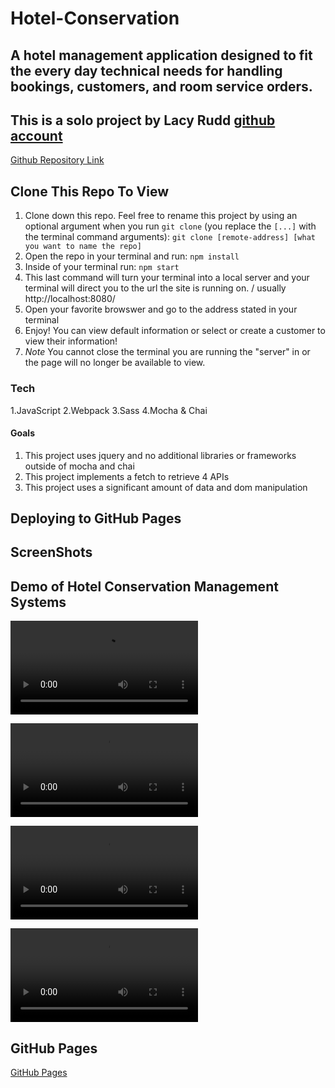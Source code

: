 # Hotel-Conservation

## A hotel management application designed to fit the every day technical needs for handling bookings, customers, and room service orders. 

## This is a solo project by Lacy Rudd [github account](https://github.com/dawnlunacy) <br>
[Github Repository Link](https://github.com/dawnlunacy/hotel-conservation/) 

## Clone This Repo To View

1. Clone down this repo. Feel free to rename this project by using an optional argument when you run `git clone` (you replace the `[...]` with the terminal command arguments): `git clone [remote-address] [what you want to name the repo]`
1. Open the repo in your terminal and run: `npm install`
1. Inside of your terminal run: `npm start`
1. This last command will turn your terminal into a local server and your terminal will direct you to the url the site is running on. / usually http://localhost:8080/
1. Open your favorite browswer and go to the address stated in your terminal
1. Enjoy! You can view default information or select or create a customer to view their information!
1. *Note* You cannot close the terminal you are running the "server" in or the page will no longer be available to view. 

### Tech
1.JavaScript
2.Webpack
3.Sass
4.Mocha & Chai

#### Goals
1. This project uses jquery and no additional libraries or frameworks outside of mocha and chai
1. This project implements a fetch to retrieve 4 APIs
1. This project uses a significant amount of data and dom manipulation


## Deploying to GitHub Pages

## ScreenShots

## Demo of Hotel Conservation Management Systems

![HCMS Default Display Demo](https://github.com/dawnlunacy/hotel-conservation/blob/master/src/images/hotel-conservation-default-demo.mp4)

![HCMS Default Display Calendar Selection Demo](https://github.com/dawnlunacy/hotel-conservation/blob/master/src/images/hs-cs-default-calendars.mp4)

![HCMS Create Customer Demo](https://github.com/dawnlunacy/hotel-conservation/blob/master/src/images/hs-customer-creation.mp4)

![HCMS Customer Bookings Demo](https://github.com/dawnlunacy/hotel-conservation/blob/master/src/images/hotel-conservation-cs-rooms.mp4)



## GitHub Pages
[GitHub Pages](https://dawnlunacy.github.io/hotel-conservation/) 

